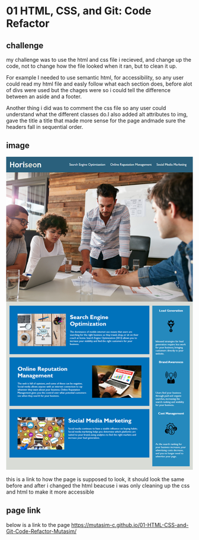 # 01 HTML, CSS, and Git: Code Refactor

## challenge

my challenge was to use the html and css file i recieved, and change up the code, not to change how the file looked when it ran, but to clean it up.

For example I needed to use semantic html, for accessibility, so any user could read my html file and easly follow what each section does, before alot of divs were used but the chages were so i could tell the difference between an aside and a footer.

Another thing i did was to comment the css file so any user could understand what the different classes do.I also added alt attributes to img, gave the title a title that made more sense for the page andmade sure the headers fall in sequential order.

## image
![tis is a link to how the page is supposed to look, it should look the same before and after i changed the html beacuse i was only cleaning up the css and html to make it more accessible](./assets/images/01-html-css-git-homework-demo.png)

this is a link to how the page is supposed to look, it should look the same before and after i changed the html beacuse i was only cleaning up the css and html to make it more accessible

## page link
below is a link to the page
https://mutasim-c.github.io/01-HTML-CSS-and-Git-Code-Refactor-Mutasim/